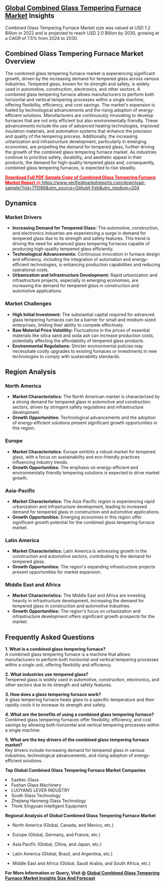 <h2><a href="https://www.verifiedmarketreports.com/download-sample/?rid=711086&amp;utm_source=Githubf&amp;utm_medium=204" target="_blank">Global Combined Glass Tempering Furnace Market</a> Insights</h2><p>Combined Glass Tempering Furnace Market size was valued at USD 1.2 Billion in 2022 and is projected to reach USD 2.0 Billion by 2030, growing at a CAGR of 7.5% from 2024 to 2030.</p><p> <h2>Combined Glass Tempering Furnace Market Overview</h2> <p>The combined glass tempering furnace market is experiencing significant growth, driven by the increasing demand for tempered glass across various industries. Tempered glass, known for its strength and safety, is widely used in automotive, construction, electronics, and other sectors. A combined glass tempering furnace allows manufacturers to perform both horizontal and vertical tempering processes within a single machine, offering flexibility, efficiency, and cost savings. The market's expansion is fueled by technological advancements and the rising adoption of energy-efficient solutions. Manufacturers are continuously innovating to develop furnaces that are not only efficient but also environmentally friendly. These advancements include the use of advanced heating technologies, improved insulation materials, and automation systems that enhance the precision and quality of the tempering process. Additionally, the increasing urbanization and infrastructure development, particularly in emerging economies, are propelling the demand for tempered glass, further driving the growth of the combined glass tempering furnace market. As industries continue to prioritize safety, durability, and aesthetic appeal in their products, the demand for high-quality tempered glass and, consequently, combined glass tempering furnaces, is expected to rise steadily. <a href="#"><p><span class=""><span style="color: #ff0000;"><strong>Download Full PDF Sample Copy of Combined Glass Tempering Furnace Market Report</strong> @ </span><a href="https://www.verifiedmarketreports.com/download-sample/?rid=711086&amp;utm_source=Githubf-Feb&amp;utm_medium=204" target="_blank">https://www.verifiedmarketreports.com/download-sample/?rid=711086&amp;utm_source=Githubf-Feb&amp;utm_medium=204</a></span></p></a></p> <h2>Dynamics</h2> <h3>Market Drivers</h3> <ul> <li><strong>Increasing Demand for Tempered Glass:</strong> The automotive, construction, and electronics industries are experiencing a surge in demand for tempered glass due to its strength and safety features. This trend is driving the need for advanced glass tempering furnaces capable of producing high-quality tempered glass efficiently. </li> <li><strong>Technological Advancements:</strong> Continuous innovation in furnace design and efficiency, including the integration of automation and energy-efficient technologies, is enhancing production capabilities and reducing operational costs. </li> <li><strong>Urbanization and Infrastructure Development:</strong> Rapid urbanization and infrastructure projects, especially in emerging economies, are increasing the demand for tempered glass in construction and automotive applications. </li> </ul> <h3>Market Challenges</h3> <ul> <li><strong>High Initial Investment:</strong> The substantial capital required for advanced glass tempering furnaces can be a barrier for small and medium-sized enterprises, limiting their ability to compete effectively. </li> <li><strong>Raw Material Price Volatility:</strong> Fluctuations in the prices of essential materials like silica sand and soda ash can increase production costs, potentially affecting the affordability of tempered glass products. </li> <li><strong>Environmental Regulations:</strong> Stricter environmental policies may necessitate costly upgrades to existing furnaces or investments in new technologies to comply with sustainability standards. </li> </ul> <h2>Region Analysis</h2> <h3>North America</h3> <ul> <li><strong>Market Characteristics:</strong> The North American market is characterized by a strong demand for tempered glass in automotive and construction sectors, driven by stringent safety regulations and infrastructure development. </li> <li><strong>Growth Opportunities:</strong> Technological advancements and the adoption of energy-efficient solutions present significant growth opportunities in this region. </li> </ul> <h3>Europe</h3> <ul> <li><strong>Market Characteristics:</strong> Europe exhibits a robust market for tempered glass, with a focus on sustainability and eco-friendly practices influencing industry trends. </li> <li><strong>Growth Opportunities:</strong> The emphasis on energy-efficient and environmentally friendly tempering solutions is expected to drive market growth. </li> </ul> <h3>Asia-Pacific</h3> <ul> <li><strong>Market Characteristics:</strong> The Asia-Pacific region is experiencing rapid urbanization and infrastructure development, leading to increased demand for tempered glass in construction and automotive applications. </li> <li><strong>Growth Opportunities:</strong> Emerging economies in this region offer significant growth potential for the combined glass tempering furnace market. </li> </ul> <h3>Latin America</h3> <ul> <li><strong>Market Characteristics:</strong> Latin America is witnessing growth in the construction and automotive sectors, contributing to the demand for tempered glass. </li> <li><strong>Growth Opportunities:</strong> The region's expanding infrastructure projects present opportunities for market expansion. </li> </ul> <h3>Middle East and Africa</h3> <ul> <li><strong>Market Characteristics:</strong> The Middle East and Africa are investing heavily in infrastructure development, increasing the demand for tempered glass in construction and automotive industries. </li> <li><strong>Growth Opportunities:</strong> The region's focus on urbanization and infrastructure development offers significant growth prospects for the market. </li> </ul> <h2>Frequently Asked Questions</h2> <p><strong>1. What is a combined glass tempering furnace?</strong><br> A combined glass tempering furnace is a machine that allows manufacturers to perform both horizontal and vertical tempering processes within a single unit, offering flexibility and efficiency. </p> <p><strong>2. What industries use tempered glass?</strong><br> Tempered glass is widely used in automotive, construction, electronics, and other sectors due to its strength and safety features. </p> <p><strong>3. How does a glass tempering furnace work?</strong><br> A glass tempering furnace heats glass to a specific temperature and then rapidly cools it to increase its strength and safety. </p> <p><strong>4. What are the benefits of using a combined glass tempering furnace?</strong><br> Combined glass tempering furnaces offer flexibility, efficiency, and cost savings by allowing both horizontal and vertical tempering processes within a single machine. </p> <p><strong>5. What are the key drivers of the combined glass tempering furnace market?</strong><br> Key drivers include increasing demand for tempered glass in various industries, technological advancements, and rising adoption of energy-efficient solutions.</p><p><strong>Top Global Combined Glass Tempering Furnace Market Companies</strong></p><div data-test-id=""><p><li>Easttec Glass</li><li> Fushan Glass Machinery</li><li> LUOYANG LEVER INDUSTRY</li><li> South Glass Technology</li><li> Zhejiang Hanneng Glass Technology</li><li> Think Xingyuan Intelligent Equipment</li></p><div><strong>Regional Analysis of&nbsp;Global Combined Glass Tempering Furnace Market</strong></div><ul><li dir="ltr"><p dir="ltr">North America&nbsp;(Global, Canada, and Mexico, etc.)</p></li><li dir="ltr"><p dir="ltr">Europe (Global, Germany, and France, etc.)</p></li><li dir="ltr"><p dir="ltr">Asia Pacific&nbsp;(Global, China, and Japan, etc.)</p></li><li dir="ltr"><p dir="ltr">Latin America&nbsp;(Global, Brazil, and Argentina, etc.)</p></li><li dir="ltr">Middle East and Africa&nbsp;(Global, Saudi Arabia, and South Africa, etc.)</li></ul><p><strong>For More Information or Query, Visit @&nbsp;</strong><strong><a href="https://www.verifiedmarketreports.com/product/combined-glass-tempering-furnace-market/?utm_source=Githubf&amp;utm_medium=204" target="_blank">Global Combined Glass Tempering Furnace Market Insights Size And Forecast</a></strong></p></div>
